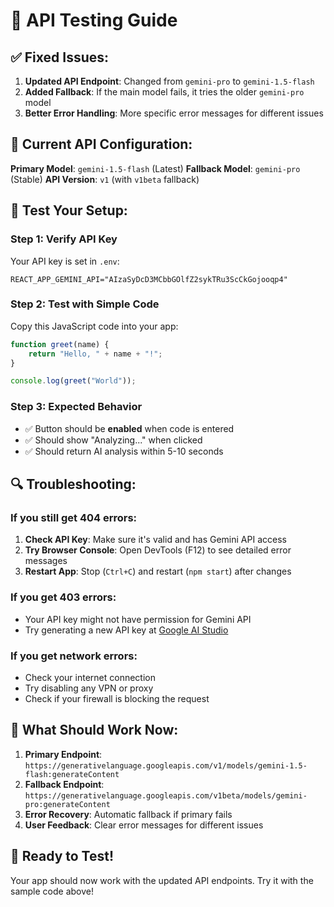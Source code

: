 # 🧪 API Testing Guide

## ✅ **Fixed Issues:**

1. **Updated API Endpoint**: Changed from `gemini-pro` to `gemini-1.5-flash`
2. **Added Fallback**: If the main model fails, it tries the older `gemini-pro` model
3. **Better Error Handling**: More specific error messages for different issues

## 🔧 **Current API Configuration:**

**Primary Model**: `gemini-1.5-flash` (Latest)
**Fallback Model**: `gemini-pro` (Stable)
**API Version**: `v1` (with `v1beta` fallback)

## 🧪 **Test Your Setup:**

### **Step 1: Verify API Key**
Your API key is set in `.env`:
```
REACT_APP_GEMINI_API="AIzaSyDcD3MCbbGOlfZ2sykTRu3ScCkGojooqp4"
```

### **Step 2: Test with Simple Code**
Copy this JavaScript code into your app:

```javascript
function greet(name) {
    return "Hello, " + name + "!";
}

console.log(greet("World"));
```

### **Step 3: Expected Behavior**
- ✅ Button should be **enabled** when code is entered
- ✅ Should show "Analyzing..." when clicked
- ✅ Should return AI analysis within 5-10 seconds

## 🔍 **Troubleshooting:**

### **If you still get 404 errors:**
1. **Check API Key**: Make sure it's valid and has Gemini API access
2. **Try Browser Console**: Open DevTools (F12) to see detailed error messages
3. **Restart App**: Stop (`Ctrl+C`) and restart (`npm start`) after changes

### **If you get 403 errors:**
- Your API key might not have permission for Gemini API
- Try generating a new API key at [Google AI Studio](https://makersuite.google.com/app/apikey)

### **If you get network errors:**
- Check your internet connection
- Try disabling any VPN or proxy
- Check if your firewall is blocking the request

## 🎯 **What Should Work Now:**

1. **Primary Endpoint**: `https://generativelanguage.googleapis.com/v1/models/gemini-1.5-flash:generateContent`
2. **Fallback Endpoint**: `https://generativelanguage.googleapis.com/v1beta/models/gemini-pro:generateContent`
3. **Error Recovery**: Automatic fallback if primary fails
4. **User Feedback**: Clear error messages for different issues

## 🚀 **Ready to Test!**

Your app should now work with the updated API endpoints. Try it with the sample code above!